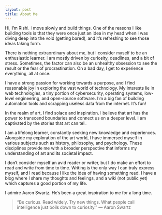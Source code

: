 ```yaml
---
layout: post
title: About Me
---
```


<p>Hi, I’m Rishi. I move slowly and build things. One of the reasons I like building tools is that they were once just an idea in my head when I was diving deep into the void (getting bored), and it’s refreshing to see those ideas taking form.</p>

<p>There is nothing extraordinary about me, but I consider myself to be an enthusiastic learner. I am mostly driven by curiosity, deadlines, and a bit of stress. Sometimes, the factor can also be an unhealthy obsession to see the result or the fear of procrastination. On a bad day, I get to experience everything, all at once.</p>

<p>I have a strong passion for working towards a purpose, and I find reasonable joy in exploring the vast world of technology. My interests lie in web technologies, a tiny portion of cybersecurity, operating systems, low-level engineering, and open-source software. I’m a big fan of building automation tools and scrapping useless data from the internet. It’s fun!</p>

<p>In the realm of art, I find solace and inspiration. I believe that art has the power to transcend boundaries and connect us on a deeper level. I am captivated by the stories that art can tell.</p>

<p>I am a lifelong learner, constantly seeking new knowledge and experiences. Alongside my exploration of the art world, I have immersed myself in various subjects such as history, philosophy, and psychology. These disciplines provide me with a broader perspective that informs my understanding of art and its societal impact.</p>

<p>I don’t consider myself an avid reader or writer, but I do make an effort to read and write from time to time. Writing is the only way I can truly express myself, and I read because I like the idea of having something read. I have a blog where I share my thoughts and feelings, and a wiki (not public yet) which captures a good portion of my life.</p>

<p>I admire Aaron Swartz. He’s been a great inspiration to me for a long time.</p>

> “Be curious. Read widely. Try new things. What people call intelligence just boils down to curiosity.” ― Aaron Swartz
